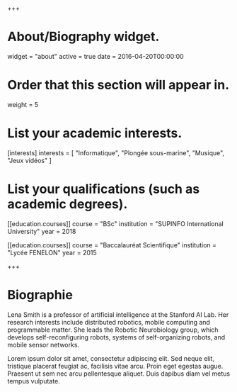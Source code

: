 +++
# About/Biography widget.
widget = "about"
active = true
date = 2016-04-20T00:00:00

# Order that this section will appear in.
weight = 5

# List your academic interests.
[interests]
  interests = [
    "Informatique",
    "Plongée sous-marine",
    "Musique",
    "Jeux vidéos"
  ]

# List your qualifications (such as academic degrees).
[[education.courses]]
  course = "BSc"
  institution = "SUPINFO International University"
  year = 2018

[[education.courses]]
  course = "Baccalauréat Scientifique"
  institution = "Lycée FENELON"
  year = 2015

+++

# Biographie

Lena Smith is a professor of artificial intelligence at the Stanford AI Lab. Her research interests include distributed robotics, mobile computing and programmable matter. She leads the Robotic Neurobiology group, which develops self-reconfiguring robots, systems of self-organizing robots, and mobile sensor networks.

Lorem ipsum dolor sit amet, consectetur adipiscing elit. Sed neque elit, tristique placerat feugiat ac, facilisis vitae arcu. Proin eget egestas augue. Praesent ut sem nec arcu pellentesque aliquet. Duis dapibus diam vel metus tempus vulputate.
